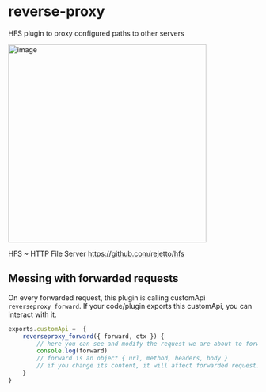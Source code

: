 # reverse-proxy

HFS plugin to proxy configured paths to other servers

<img width="400" alt="image" src="https://github.com/user-attachments/assets/9ab88fdc-bdab-43b5-8bab-bba1c6f6e396">

HFS ~ HTTP File Server https://github.com/rejetto/hfs

## Messing with forwarded requests

On every forwarded request, this plugin is calling customApi `reverseproxy_forward`.
If your code/plugin exports this customApi, you can interact with it.

```js
exports.customApi =  {
    reverseproxy_forward({ forward, ctx }) {
        // here you can see and modify the request we are about to forward
        console.log(forward)
        // forward is an object { url, method, headers, body }
        // if you change its content, it will affect forwarded request.
    }
}
```